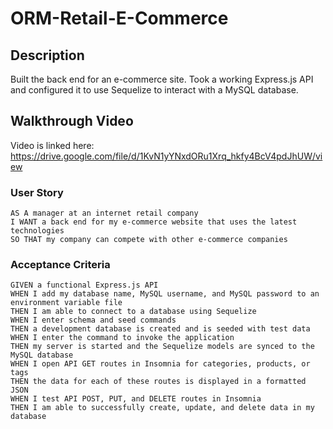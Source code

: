 # ORM-Retail-E-Commerce

## Description
Built the back end for an e-commerce site. Took a working Express.js API and configured it to use Sequelize to interact with a MySQL database.

## Walkthrough Video
Video is linked here: https://drive.google.com/file/d/1KvN1yYNxdORu1Xrq_hkfy4BcV4pdJhUW/view

### User Story

```text
AS A manager at an internet retail company
I WANT a back end for my e-commerce website that uses the latest technologies
SO THAT my company can compete with other e-commerce companies
```

### Acceptance Criteria

```text
GIVEN a functional Express.js API
WHEN I add my database name, MySQL username, and MySQL password to an environment variable file
THEN I am able to connect to a database using Sequelize
WHEN I enter schema and seed commands
THEN a development database is created and is seeded with test data
WHEN I enter the command to invoke the application
THEN my server is started and the Sequelize models are synced to the MySQL database
WHEN I open API GET routes in Insomnia for categories, products, or tags
THEN the data for each of these routes is displayed in a formatted JSON
WHEN I test API POST, PUT, and DELETE routes in Insomnia
THEN I am able to successfully create, update, and delete data in my database
```